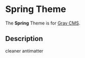 # Spring Theme

The **Spring** Theme is for [Grav CMS](http://github.com/getgrav/grav).

## Description

cleaner antimatter
